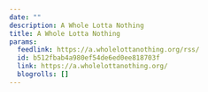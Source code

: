 ```yaml
---
date: ""
description: A Whole Lotta Nothing
title: A Whole Lotta Nothing
params:
  feedlink: https://a.wholelottanothing.org/rss/
  id: b512fbab4a980ef54de6ed0ee818703f
  link: https://a.wholelottanothing.org/
  blogrolls: []
---
```

